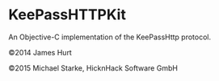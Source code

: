 KeePassHTTPKit
================
An Objective-C implementation of the KeePassHttp protocol.

©2014 James Hurt

©2015 Michael Starke, HicknHack Software GmbH
